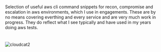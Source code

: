 # 

Selection of useful aws cli command snippets for recon, compromise and escalation in aws environments, which I use in engagements. These are by no means covering everthing and every service and are very much work in progress. They do reflect what I see typically and have used in my years doing aws tests. 

# 

![cloudcat2](https://user-images.githubusercontent.com/103029185/233628020-5ef330b1-b383-4f3e-a8b8-21ada76ed9cf.png)
